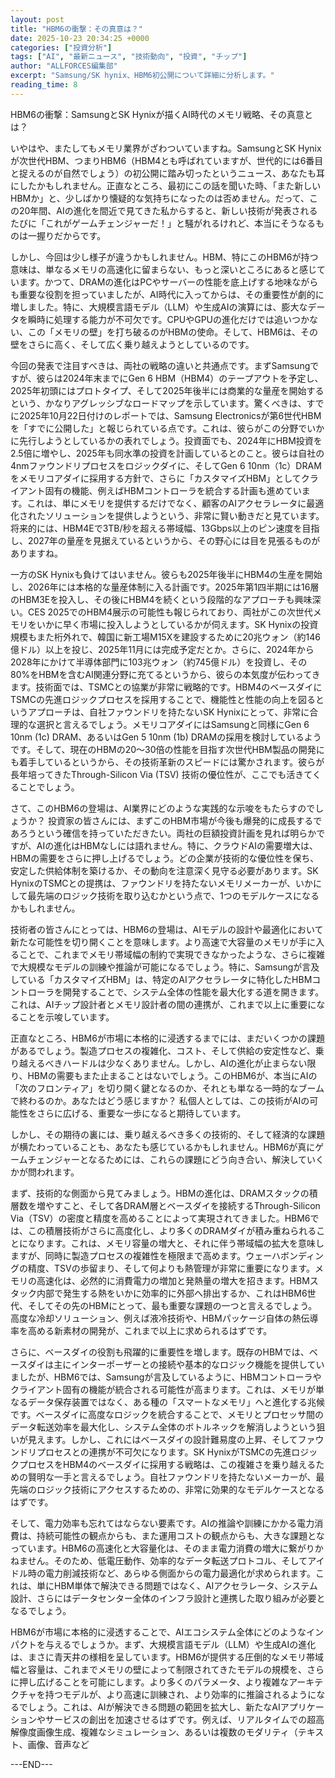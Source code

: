 ```yaml
---
layout: post
title: "HBM6の衝撃：その真意は？"
date: 2025-10-23 20:34:25 +0000
categories: ["投資分析"]
tags: ["AI", "最新ニュース", "技術動向", "投資", "チップ"]
author: "ALLFORCES編集部"
excerpt: "Samsung/SK hynix、HBM6初公開について詳細に分析します。"
reading_time: 8
---
```


HBM6の衝撃：SamsungとSK Hynixが描くAI時代のメモリ戦略、その真意とは？

いやはや、またしてもメモリ業界がざわついていますね。SamsungとSK Hynixが次世代HBM、つまりHBM6（HBM4とも呼ばれていますが、世代的には6番目と捉えるのが自然でしょう）の初公開に踏み切ったというニュース、あなたも耳にしたかもしれません。正直なところ、最初にこの話を聞いた時、「また新しいHBMか」と、少しばかり懐疑的な気持ちになったのは否めません。だって、この20年間、AIの進化を間近で見てきた私からすると、新しい技術が発表されるたびに「これがゲームチェンジャーだ！」と騒がれるけれど、本当にそうなるものは一握りだからです。

しかし、今回は少し様子が違うかもしれません。HBM、特にこのHBM6が持つ意味は、単なるメモリの高速化に留まらない、もっと深いところにあると感じています。かつて、DRAMの進化はPCやサーバーの性能を底上げする地味ながらも重要な役割を担っていましたが、AI時代に入ってからは、その重要性が劇的に増しました。特に、大規模言語モデル（LLM）や生成AIの演算には、膨大なデータを瞬時に処理する能力が不可欠です。CPUやGPUの進化だけでは追いつかない、この「メモリの壁」を打ち破るのがHBMの使命。そして、HBM6は、その壁をさらに高く、そして広く乗り越えようとしているのです。

今回の発表で注目すべきは、両社の戦略の違いと共通点です。まずSamsungですが、彼らは2024年末までにGen 6 HBM（HBM4）のテープアウトを予定し、2025年初頭にはプロトタイプ、そして2025年後半には商業的な量産を開始するという、かなりアグレッシブなロードマップを示しています。驚くべきは、すでに2025年10月22日付けのレポートでは、Samsung Electronicsが第6世代HBMを「すでに公開した」と報じられている点です。これは、彼らがこの分野でいかに先行しようとしているかの表れでしょう。投資面でも、2024年にHBM投資を2.5倍に増やし、2025年も同水準の投資を計画しているとのこと。彼らは自社の4nmファウンドリプロセスをロジックダイに、そしてGen 6 10nm（1c）DRAMをメモリコアダイに採用する方針で、さらに「カスタマイズHBM」としてクライアント固有の機能、例えばHBMコントローラを統合する計画も進めています。これは、単にメモリを提供するだけでなく、顧客のAIアクセラレータに最適化されたソリューションを提供しようという、非常に賢い動きだと見ています。将来的には、HBM4Eで3TB/秒を超える帯域幅、13Gbps以上のピン速度を目指し、2027年の量産を見据えているというから、その野心には目を見張るものがありますね。

一方のSK Hynixも負けてはいません。彼らも2025年後半にHBM4の生産を開始し、2026年には本格的な量産体制に入る計画です。2025年第1四半期には16層のHBM3Eを投入し、その後にHBM4を続くという段階的なアプローチも興味深い。CES 2025でのHBM4展示の可能性も報じられており、両社がこの次世代メモリをいかに早く市場に投入しようとしているかが伺えます。SK Hynixの投資規模もまた桁外れで、韓国に新工場M15Xを建設するために20兆ウォン（約146億ドル）以上を投じ、2025年11月には完成予定だとか。さらに、2024年から2028年にかけて半導体部門に103兆ウォン（約745億ドル）を投資し、その80%をHBMを含むAI関連分野に充てるというから、彼らの本気度が伝わってきます。技術面では、TSMCとの協業が非常に戦略的です。HBM4のベースダイにTSMCの先進ロジックプロセスを採用することで、機能性と性能の向上を図るというアプローチは、自社ファウンドリを持たないSK Hynixにとって、非常に合理的な選択と言えるでしょう。メモリコアダイにはSamsungと同様にGen 6 10nm (1c) DRAM、あるいはGen 5 10nm (1b) DRAMの採用を検討しているようです。そして、現在のHBMの20～30倍の性能を目指す次世代HBM製品の開発にも着手しているというから、その技術革新のスピードには驚かされます。彼らが長年培ってきたThrough-Silicon Via (TSV) 技術の優位性が、ここでも活きてくることでしょう。

さて、このHBM6の登場は、AI業界にどのような実践的な示唆をもたらすのでしょうか？ 投資家の皆さんには、まずこのHBM市場が今後も爆発的に成長するであろうという確信を持っていただきたい。両社の巨額投資計画を見れば明らかですが、AIの進化はHBMなしには語れません。特に、クラウドAIの需要増大は、HBMの需要をさらに押し上げるでしょう。どの企業が技術的な優位性を保ち、安定した供給体制を築けるか、その動向を注意深く見守る必要があります。SK HynixのTSMCとの提携は、ファウンドリを持たないメモリメーカーが、いかにして最先端のロジック技術を取り込むかという点で、1つのモデルケースになるかもしれません。

技術者の皆さんにとっては、HBM6の登場は、AIモデルの設計や最適化において新たな可能性を切り開くことを意味します。より高速で大容量のメモリが手に入ることで、これまでメモリ帯域幅の制約で実現できなかったような、さらに複雑で大規模なモデルの訓練や推論が可能になるでしょう。特に、Samsungが言及している「カスタマイズHBM」は、特定のAIアクセラレータに特化したHBMコントローラを開発することで、システム全体の性能を最大化する道を開きます。これは、AIチップ設計者とメモリ設計者の間の連携が、これまで以上に重要になることを示唆しています。

正直なところ、HBM6が市場に本格的に浸透するまでには、まだいくつかの課題があるでしょう。製造プロセスの複雑化、コスト、そして供給の安定性など、乗り越えるべきハードルは少なくありません。しかし、AIの進化が止まらない限り、HBMの需要もまた止まることはないでしょう。このHBM6が、本当にAIの「次のフロンティア」を切り開く鍵となるのか、それとも単なる一時的なブームで終わるのか。あなたはどう感じますか？ 私個人としては、この技術がAIの可能性をさらに広げる、重要な一歩になると期待しています。

しかし、その期待の裏には、乗り越えるべき多くの技術的、そして経済的な課題が横たわっていることも、あなたも感じているかもしれません。HBM6が真にゲームチェンジャーとなるためには、これらの課題にどう向き合い、解決していくかが問われます。

まず、技術的な側面から見てみましょう。HBMの進化は、DRAMスタックの積層数を増やすこと、そして各DRAM層とベースダイを接続するThrough-Silicon Via（TSV）の密度と精度を高めることによって実現されてきました。HBM6では、この積層技術がさらに高度化し、より多くのDRAMダイが積み重ねられることになります。これは、メモリ容量の増大と、それに伴う帯域幅の拡大を意味しますが、同時に製造プロセスの複雑性を極限まで高めます。ウェーハボンディングの精度、TSVの歩留まり、そして何よりも熱管理が非常に重要になります。メモリの高速化は、必然的に消費電力の増加と発熱量の増大を招きます。HBMスタック内部で発生する熱をいかに効率的に外部へ排出するか、これはHBM6世代、そしてその先のHBMにとって、最も重要な課題の一つと言えるでしょう。高度な冷却ソリューション、例えば液冷技術や、HBMパッケージ自体の熱伝導率を高める新素材の開発が、これまで以上に求められるはずです。

さらに、ベースダイの役割も飛躍的に重要性を増します。既存のHBMでは、ベースダイは主にインターポーザーとの接続や基本的なロジック機能を提供していましたが、HBM6では、Samsungが言及しているように、HBMコントローラやクライアント固有の機能が統合される可能性が高まります。これは、メモリが単なるデータ保存装置ではなく、ある種の「スマートなメモリ」へと進化する兆候です。ベースダイに高度なロジックを統合することで、メモリとプロセッサ間のデータ転送効率を最大化し、システム全体のボトルネックを解消しようという狙いが見えます。しかし、これにはベースダイの設計難易度の上昇、そしてファウンドリプロセスとの連携が不可欠になります。SK HynixがTSMCの先進ロジックプロセスをHBM4のベースダイに採用する戦略は、この複雑さを乗り越えるための賢明な一手と言えるでしょう。自社ファウンドリを持たないメーカーが、最先端のロジック技術にアクセスするための、非常に効果的なモデルケースとなるはずです。

そして、電力効率も忘れてはならない要素です。AIの推論や訓練にかかる電力消費は、持続可能性の観点からも、また運用コストの観点からも、大きな課題となっています。HBM6の高速化と大容量化は、そのまま電力消費の増大に繋がりかねません。そのため、低電圧動作、効率的なデータ転送プロトコル、そしてアイドル時の電力削減技術など、あらゆる側面からの電力最適化が求められます。これは、単にHBM単体で解決できる問題ではなく、AIアクセラレータ、システム設計、さらにはデータセンター全体のインフラ設計と連携した取り組みが必要となるでしょう。

HBM6が市場に本格的に浸透することで、AIエコシステム全体にどのようなインパクトを与えるでしょうか。まず、大規模言語モデル（LLM）や生成AIの進化は、まさに青天井の様相を呈しています。HBM6が提供する圧倒的なメモリ帯域幅と容量は、これまでメモリの壁によって制限されてきたモデルの規模を、さらに押し広げることを可能にします。より多くのパラメータ、より複雑なアーキテクチャを持つモデルが、より高速に訓練され、より効率的に推論されるようになるでしょう。これは、AIが解決できる問題の範囲を拡大し、新たなAIアプリケーションやサービスの創出を加速させるはずです。例えば、リアルタイムでの超高解像度画像生成、複雑なシミュレーション、あるいは複数のモダリティ（テキスト、画像、音声など

---END---